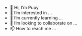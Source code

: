 - 👋 Hi, I’m Pupy
- 👀 I’m interested in ...
- 🌱 I’m currently learning ...
- 💞️ I’m looking to collaborate on ...
- 📫 How to reach me ...

<!---
Pupy/Rey is a ✨ special ✨ repository because its `README.md` (this file) appears on your GitHub profile.
You can click the Preview link to take a look at your changes.
--->
